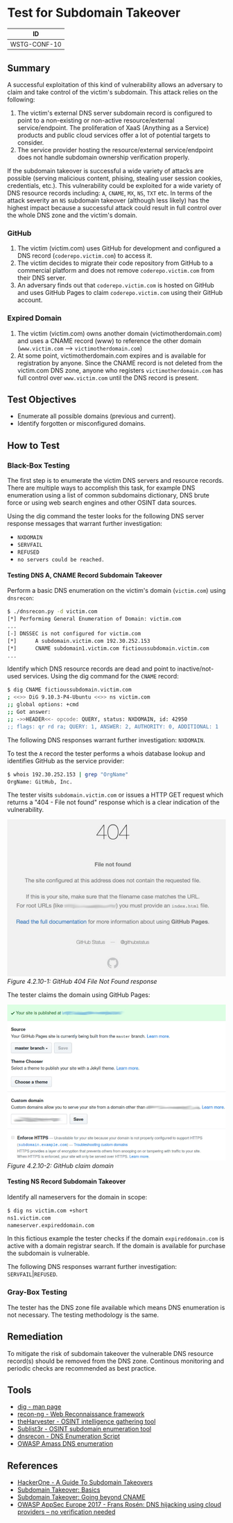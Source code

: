 # Test for Subdomain Takeover

|ID          |
|------------|
|WSTG-CONF-10|

## Summary

A successful exploitation of this kind of vulnerability allows an adversary to claim and take control of the victim's subdomain. This attack relies on the following:

1. The victim's external DNS server subdomain record is configured to point to a non-existing or non-active resource/external service/endpoint. The proliferation of XaaS (Anything as a Service) products and public cloud services offer a lot of potential targets to consider.
2. The service provider hosting the resource/external service/endpoint does not handle subdomain ownership verification properly.

If the subdomain takeover is successful a wide variety of attacks are possible (serving malicious content, phising, stealing user session cookies, credentials, etc.). This vulnerability could be exploited for a wide variety of DNS resource records including: `A`, `CNAME`, `MX`, `NS`, `TXT` etc. In terms of the attack severity an `NS` subdomain takeover (although less likely) has the highest impact because a successful attack could result in full control over the whole DNS zone and  the victim's domain.

### GitHub

1. The victim (victim.com) uses GitHub for development and configured a DNS record (`coderepo.victim.com`) to access it.
2. The victim decides to migrate their code repository from GitHub to a commercial platform and does not remove `coderepo.victim.com` from their DNS server.
3. An adversary finds out that `coderepo.victim.com` is hosted on GitHub and uses GitHub Pages to claim `coderepo.victim.com` using their GitHub account.

### Expired Domain

1. The victim (victim.com) owns another domain (victimotherdomain.com) and uses a CNAME record (www) to reference the other domain (`www.victim.com` --> `victimotherdomain.com`)
2. At some point, victimotherdomain.com expires and is available for registration by anyone. Since the CNAME record is not deleted from the victim.com DNS zone, anyone who registers `victimotherdomain.com` has full control over `www.victim.com` until the DNS record is present.

## Test Objectives

- Enumerate all possible domains (previous and current).
- Identify forgotten or misconfigured domains.

## How to Test

### Black-Box Testing

The first step is to enumerate the victim DNS servers and resource records. There are multiple ways to accomplish this task, for example DNS enumeration using a list of common subdomains dictionary, DNS brute force or using web search engines and other OSINT data sources.

Using the dig command the tester looks for the following DNS server response messages that warrant further investigation:

- `NXDOMAIN`
- `SERVFAIL`
- `REFUSED`
- `no servers could be reached.`

#### Testing DNS A, CNAME Record Subdomain Takeover

Perform a basic DNS enumeration on the victim's domain (`victim.com`) using `dnsrecon`:

```bash
$ ./dnsrecon.py -d victim.com
[*] Performing General Enumeration of Domain: victim.com
...
[-] DNSSEC is not configured for victim.com
[*]      A subdomain.victim.com 192.30.252.153
[*]      CNAME subdomain1.victim.com fictioussubdomain.victim.com
...
```

Identify which DNS resource records are dead and point to inactive/not-used services. Using the dig command for the `CNAME` record:

```bash
$ dig CNAME fictioussubdomain.victim.com
; <<>> DiG 9.10.3-P4-Ubuntu <<>> ns victim.com
;; global options: +cmd
;; Got answer:
;; ->>HEADER<<- opcode: QUERY, status: NXDOMAIN, id: 42950
;; flags: qr rd ra; QUERY: 1, ANSWER: 2, AUTHORITY: 0, ADDITIONAL: 1
```

The following DNS responses warrant further investigation: `NXDOMAIN`.

To test the `A` record the tester performs a whois database lookup and identifies GitHub as the service provider:

```bash
$ whois 192.30.252.153 | grep "OrgName"
OrgName: GitHub, Inc.
```

The tester visits `subdomain.victim.com` or issues a HTTP GET request which returns a "404 - File not found" response which is a clear indication of the vulnerability.

![GitHub 404 File Not Found response](images/subdomain_takeover_ex1.jpeg)\
*Figure 4.2.10-1: GitHub 404 File Not Found response*

The tester claims the domain using GitHub Pages:

![GitHub claim domain](images/subdomain_takeover_ex2.jpeg)\
*Figure 4.2.10-2: GitHub claim domain*

#### Testing NS Record Subdomain Takeover

Identify all nameservers for the domain in scope:

```bash
$ dig ns victim.com +short
ns1.victim.com
nameserver.expireddomain.com
```

In this fictious example the tester checks if the domain `expireddomain.com` is active with a domain registrar search. If the domain is available for purchase the subdomain is vulnerable.

The following DNS responses warrant further investigation: `SERVFAIL`|`REFUSED`.

### Gray-Box Testing

The tester has the DNS zone file available which means DNS enumeration is not necessary. The testing methodology is the same.

## Remediation

To mitigate the risk of subdomain takeover the vulnerable DNS resource record(s) should be removed from the DNS zone. Continous monitoring and periodic checks are recommended as best practice.

## Tools

- [dig - man page](https://linux.die.net/man/1/dig)
- [recon-ng - Web Reconnaissance framework](https://github.com/lanmaster53/recon-ng)
- [theHarvester - OSINT intelligence gathering tool](https://github.com/laramies/theHarvester)
- [Sublist3r - OSINT subdomain enumeration tool](https://github.com/aboul3la/Sublist3r)
- [dnsrecon - DNS Enumeration Script](https://github.com/darkoperator/dnsrecon)
- [OWASP Amass DNS enumeration](https://github.com/OWASP/Amass)

## References

- [HackerOne - A Guide To Subdomain Takeovers](https://www.hackerone.com/blog/Guide-Subdomain-Takeovers)
- [Subdomain Takeover: Basics](https://0xpatrik.com/subdomain-takeover-basics/)
- [Subdomain Takeover: Going beyond CNAME](https://0xpatrik.com/subdomain-takeover-ns/)
- [OWASP AppSec Europe 2017 - Frans Rosén: DNS hijacking using cloud providers – no verification needed](https://2017.appsec.eu/presos/Developer/DNS%20hijacking%20using%20cloud%20providers%20%E2%80%93%20no%20verification%20needed%20-%20Frans%20Rosen%20-%20OWASP_AppSec-Eu_2017.pdf)
